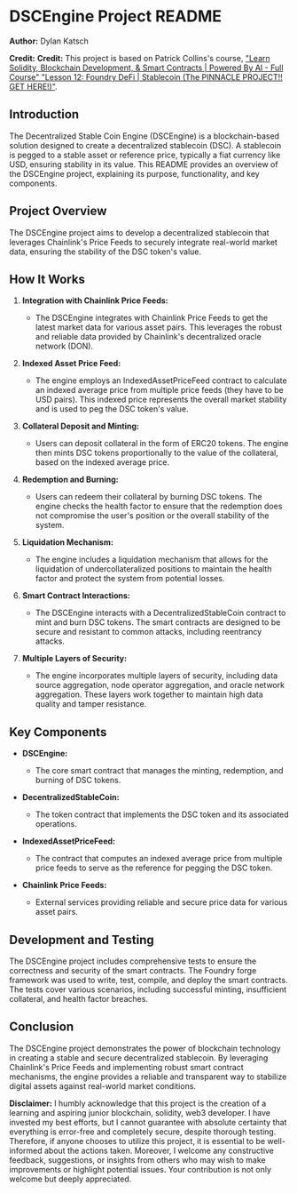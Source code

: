 # DSCEngine Project README

**Author:** Dylan Katsch

**Credit:** **Credit:** This project is based on Patrick Collins's course, ["Learn Solidity, Blockchain Development, & Smart Contracts | Powered By AI - Full Course" "Lesson 12: Foundry DeFi | Stablecoin (The PINNACLE PROJECT!! GET HERE!)"](https://github.com/Cyfrin/foundry-defi-stablecoin-f23).

## Introduction

The Decentralized Stable Coin Engine (DSCEngine) is a blockchain-based solution designed to create a decentralized stablecoin (DSC). A stablecoin is pegged to a stable asset or reference price, typically a fiat currency like USD, ensuring stability in its value. This README provides an overview of the DSCEngine project, explaining its purpose, functionality, and key components.

## Project Overview

The DSCEngine project aims to develop a decentralized stablecoin that leverages Chainlink's Price Feeds to securely integrate real-world market data, ensuring the stability of the DSC token's value.

## How It Works

1. **Integration with Chainlink Price Feeds:**

   - The DSCEngine integrates with Chainlink Price Feeds to get the latest market data for various asset pairs. This leverages the robust and reliable data provided by Chainlink's decentralized oracle network (DON).

2. **Indexed Asset Price Feed:**

   - The engine employs an IndexedAssetPriceFeed contract to calculate an indexed average price from multiple price feeds (they have to be USD pairs). This indexed price represents the overall market stability and is used to peg the DSC token's value.

3. **Collateral Deposit and Minting:**

   - Users can deposit collateral in the form of ERC20 tokens. The engine then mints DSC tokens proportionally to the value of the collateral, based on the indexed average price.

4. **Redemption and Burning:**

   - Users can redeem their collateral by burning DSC tokens. The engine checks the health factor to ensure that the redemption does not compromise the user's position or the overall stability of the system.

5. **Liquidation Mechanism:**

   - The engine includes a liquidation mechanism that allows for the liquidation of undercollateralized positions to maintain the health factor and protect the system from potential losses.

6. **Smart Contract Interactions:**

   - The DSCEngine interacts with a DecentralizedStableCoin contract to mint and burn DSC tokens. The smart contracts are designed to be secure and resistant to common attacks, including reentrancy attacks.

7. **Multiple Layers of Security:**
   - The engine incorporates multiple layers of security, including data source aggregation, node operator aggregation, and oracle network aggregation. These layers work together to maintain high data quality and tamper resistance.

## Key Components

- **DSCEngine:**

  - The core smart contract that manages the minting, redemption, and burning of DSC tokens.

- **DecentralizedStableCoin:**

  - The token contract that implements the DSC token and its associated operations.

- **IndexedAssetPriceFeed:**

  - The contract that computes an indexed average price from multiple price feeds to serve as the reference for pegging the DSC token.

- **Chainlink Price Feeds:**
  - External services providing reliable and secure price data for various asset pairs.

## Development and Testing

The DSCEngine project includes comprehensive tests to ensure the correctness and security of the smart contracts. The Foundry forge framework was used to write, test, compile, and deploy the smart contracts. The tests cover various scenarios, including successful minting, insufficient collateral, and health factor breaches.

## Conclusion

The DSCEngine project demonstrates the power of blockchain technology in creating a stable and secure decentralized stablecoin. By leveraging Chainlink's Price Feeds and implementing robust smart contract mechanisms, the engine provides a reliable and transparent way to stabilize digital assets against real-world market conditions.

**Disclaimer:**
I humbly acknowledge that this project is the creation of a learning and aspiring junior blockchain, solidity, web3 developer. I have invested my best efforts, but I cannot guarantee with absolute certainty that everything is error-free and completely secure, despite thorough testing. Therefore, if anyone chooses to utilize this project, it is essential to be well-informed about the actions taken. Moreover, I welcome any constructive feedback, suggestions, or insights from others who may wish to make improvements or highlight potential issues. Your contribution is not only welcome but deeply appreciated.
